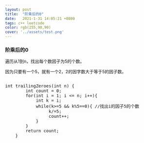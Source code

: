 ```yaml
---
layout: post
title:  "阶乘后的0"
date:   2021-1-31 14:05:21 +0800
tags: c++ leetcode
color: rgb(255,90,90)
cover: '../assets/test.png'
---
```

###       阶乘后的0

遍历从1到n，找出每个数因子为5的个数。

因为只要有一个5，就有一个2，2的因字数大于等于5的因子数。

<pre name="code" class="c++"> 
int trailingZeroes(int n) {
        int count = 0;
        for(int i = 1; i <= n; i++){
            int k = i;
            while(k>=5 && k%5==0){ //找出i的因子5的个数
                 k/=5;
                 count++;
            }
        }
        return count;
    }
</pre>